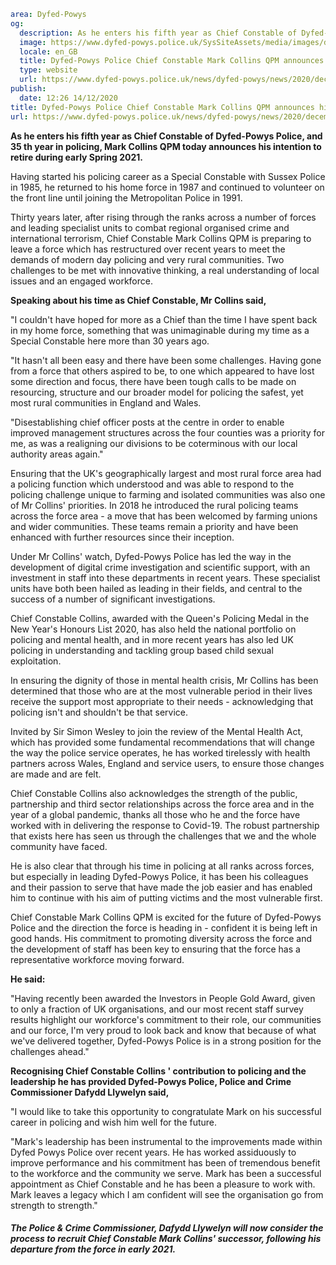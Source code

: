 ```yaml
area: Dyfed-Powys
og:
  description: As he enters his fifth year as Chief Constable of Dyfed-Powys Police, and 35th year in policing, Mark Collins QPM today announces his intention to retire during early Spring 2021.
  image: https://www.dyfed-powys.police.uk/SysSiteAssets/media/images/dyfed-powys/news/stock-images-and-logos/dpp-crest-for-soh-600x370.jpg?crop=(0,27,600,343)&amp;w=600&amp;h=300&amp;scale=both
  locale: en_GB
  title: Dyfed-Powys Police Chief Constable Mark Collins QPM announces his retirement
  type: website
  url: https://www.dyfed-powys.police.uk/news/dyfed-powys/news/2020/december-2020/dyfed-powys-police-chief-constable-mark-collins-qpm-announces-his-retirement/
publish:
  date: 12:26 14/12/2020
title: Dyfed-Powys Police Chief Constable Mark Collins QPM announces his retirement | Dyfed-Powys Police
url: https://www.dyfed-powys.police.uk/news/dyfed-powys/news/2020/december-2020/dyfed-powys-police-chief-constable-mark-collins-qpm-announces-his-retirement/
```

**As he enters his fifth year as Chief Constable of Dyfed-Powys Police, and 35 th year in policing, Mark Collins QPM today announces his intention to retire during early Spring 2021.**

Having started his policing career as a Special Constable with Sussex Police in 1985, he returned to his home force in 1987 and continued to volunteer on the front line until joining the Metropolitan Police in 1991.

Thirty years later, after rising through the ranks across a number of forces and leading specialist units to combat regional organised crime and international terrorism, Chief Constable Mark Collins QPM is preparing to leave a force which has restructured over recent years to meet the demands of modern day policing and very rural communities. Two challenges to be met with innovative thinking, a real understanding of local issues and an engaged workforce.

**Speaking about his time as Chief Constable, Mr Collins said,**

"I couldn't have hoped for more as a Chief than the time I have spent back in my home force, something that was unimaginable during my time as a Special Constable here more than 30 years ago.

"It hasn't all been easy and there have been some challenges. Having gone from a force that others aspired to be, to one which appeared to have lost some direction and focus, there have been tough calls to be made on resourcing, structure and our broader model for policing the safest, yet most rural communities in England and Wales.

"Disestablishing chief officer posts at the centre in order to enable improved management structures across the four counties was a priority for me, as was a realigning our divisions to be coterminous with our local authority areas again."

Ensuring that the UK's geographically largest and most rural force area had a policing function which understood and was able to respond to the policing challenge unique to farming and isolated communities was also one of Mr Collins' priorities. In 2018 he introduced the rural policing teams across the force area - a move that has been welcomed by farming unions and wider communities. These teams remain a priority and have been enhanced with further resources since their inception.

Under Mr Collins' watch, Dyfed-Powys Police has led the way in the development of digital crime investigation and scientific support, with an investment in staff into these departments in recent years. These specialist units have both been hailed as leading in their fields, and central to the success of a number of significant investigations.

Chief Constable Collins, awarded with the Queen's Policing Medal in the New Year's Honours List 2020, has also held the national portfolio on policing and mental health, and in more recent years has also led UK policing in understanding and tackling group based child sexual exploitation.

In ensuring the dignity of those in mental health crisis, Mr Collins has been determined that those who are at the most vulnerable period in their lives receive the support most appropriate to their needs - acknowledging that policing isn't and shouldn't be that service.

Invited by Sir Simon Wesley to join the review of the Mental Health Act, which has provided some fundamental recommendations that will change the way the police service operates, he has worked tirelessly with health partners across Wales, England and service users, to ensure those changes are made and are felt.

Chief Constable Collins also acknowledges the strength of the public, partnership and third sector relationships across the force area and in the year of a global pandemic, thanks all those who he and the force have worked with in delivering the response to Covid-19. The robust partnership that exists here has seen us through the challenges that we and the whole community have faced.

He is also clear that through his time in policing at all ranks across forces, but especially in leading Dyfed-Powys Police, it has been his colleagues and their passion to serve that have made the job easier and has enabled him to continue with his aim of putting victims and the most vulnerable first.

Chief Constable Mark Collins QPM is excited for the future of Dyfed-Powys Police and the direction the force is heading in - confident it is being left in good hands. His commitment to promoting diversity across the force and the development of staff has been key to ensuring that the force has a representative workforce moving forward.

**He said:**

"Having recently been awarded the Investors in People Gold Award, given to only a fraction of UK organisations, and our most recent staff survey results highlight our workforce's commitment to their role, our communities and our force, I'm very proud to look back and know that because of what we've delivered together, Dyfed-Powys Police is in a strong position for the challenges ahead."

**Recognising Chief Constable Collins ' contribution to policing and the leadership he has provided Dyfed-Powys Police, Police and Crime Commissioner Dafydd Llywelyn said,**

"I would like to take this opportunity to congratulate Mark on his successful career in policing and wish him well for the future.

"Mark's leadership has been instrumental to the improvements made within Dyfed Powys Police over recent years. He has worked assiduously to improve performance and his commitment has been of tremendous benefit to the workforce and the community we serve. Mark has been a successful appointment as Chief Constable and he has been a pleasure to work with. Mark leaves a legacy which I am confident will see the organisation go from strength to strength."

##### The Police & Crime Commissioner, Dafydd Llywelyn will now consider the process to recruit Chief Constable Mark Collins' successor, following his departure from the force in early 2021.
